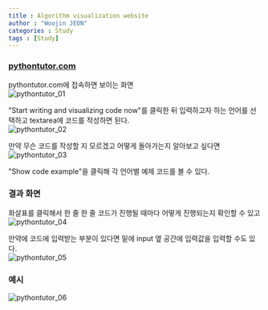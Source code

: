 ```yaml
---
title : Algorithm visualization website
author : "Woojin JEON"
categories : Study
tags : [Study]
---
```


### [pythontutor.com](https://pythontutor.com)

pythontutor.com에 접속하면 보이는 화면  
![pythontutor_01](https://github.com/WoojinJeonkr/WoojinJeonkr.github.io/blob/main/assets/images/post/pythontutor_01.png?raw=true)

"Start writing and visualizing code now"를 클릭한 뒤 입력하고자 하는 언어를 선택하고 textarea에 코드를 작성하면 된다.  
![pythontutor_02](https://github.com/WoojinJeonkr/WoojinJeonkr.github.io/blob/main/assets/images/post/pythontutor_02.png?raw=true)

만약 무슨 코드를 작성할 지 모르겠고 어떻게 돌아가는지 알아보고 싶다면  
![pythontutor_03](https://github.com/WoojinJeonkr/WoojinJeonkr.github.io/blob/main/assets/images/post/pythontutor_03.png?raw=true)

"Show code example"을 클릭해 각 언어별 예제 코드를 볼 수 있다.

### 결과 화면

화살표를 클릭해서 한 줄 한 줄 코드가 진행될 때마다 어떻게 진행되는지 확인할 수 있고  
![pythontutor_04](https://github.com/WoojinJeonkr/WoojinJeonkr.github.io/blob/main/assets/images/post/pythontutor_04.png?raw=true)

만약에 코드에 입력받는 부분이 있다면 밑에 input 옆 공간에 입력값을 입력할 수도 있다.  
![pythontutor_05](https://github.com/WoojinJeonkr/WoojinJeonkr.github.io/blob/main/assets/images/post/pythontutor_05.png?raw=true)

### 예시

![pythontutor_06](https://github.com/WoojinJeonkr/WoojinJeonkr.github.io/blob/main/assets/images/post/pythontutor_06.png?raw=true)
